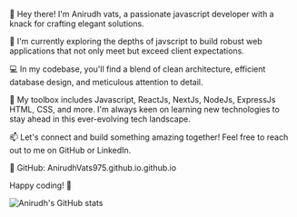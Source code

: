 👋 Hey there! I'm Anirudh vats, a passionate javascript developer with a knack for crafting elegant solutions.

🚀 I'm currently exploring the depths of javscript to build robust web applications that not only meet but exceed client expectations.

💻 In my codebase, you'll find a blend of clean architecture, efficient database design, and meticulous attention to detail.

🔧 My toolbox includes Javascript, ReactJs, NextJs, NodeJs, ExpressJs HTML, CSS, and more. I'm always keen on learning new technologies to stay ahead in this ever-evolving tech landscape.

📫 Let's connect and build something amazing together! Feel free to reach out to me on GitHub or LinkedIn.

🔗 GitHub: AnirudhVats975.github.io.github.io

Happy coding! 🚀


![Anirudh's GitHub stats](https://github-readme-stats.vercel.app/api?username=AnirudhVats975&show_icons=true&theme=radical)
